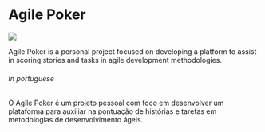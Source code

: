 # Agile Poker

<img src="https://badgen.net/badge/status/in-progress/ff9000">

Agile Poker is a personal project focused on developing a platform to assist in scoring stories and tasks in agile development methodologies.

###### In portuguese

O Agile Poker é um projeto pessoal com foco em desenvolver um plataforma para auxiliar na pontuação de histórias e tarefas em metodologias de desenvolvimento ágeis.
